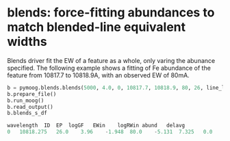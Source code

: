 # blends: force-fitting abundances to match blended-line equivalent widths

Blends driver fit the EW of a feature as a whole, only varing the abunance specified. 
The following example shows a fitting of Fe abundance of the feature from 10817.7 to 10818.9A, with an observed EW of 80mA.

```py
b = pymoog.blends.blends(5000, 4.0, 0, 10817.7, 10818.9, 80, 26, line_list='vald_3000_24000')
b.prepare_file()
b.run_moog()
b.read_output()
b.blends_s_df
```

```py
wavelength	ID	EP	logGF	EWin	logRWin	abund	delavg
0	10818.275	26.0	3.96	-1.948	80.0	-5.131	7.325	0.0
```